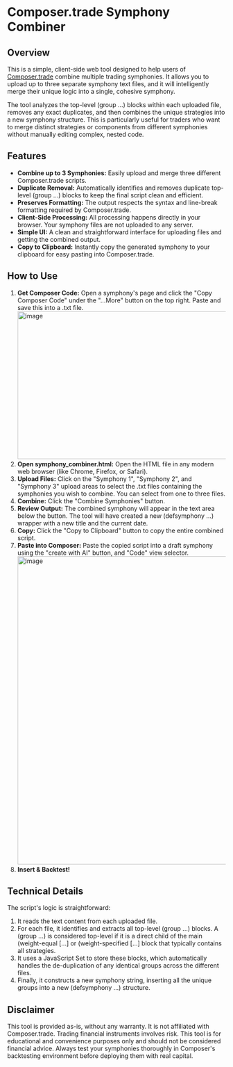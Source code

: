 # **Composer.trade Symphony Combiner**

## **Overview**

This is a simple, client-side web tool designed to help users of [Composer.trade](https://www.composer.trade/) combine multiple trading symphonies. It allows you to upload up to three separate symphony text files, and it will intelligently merge their unique logic into a single, cohesive symphony.

The tool analyzes the top-level (group ...) blocks within each uploaded file, removes any exact duplicates, and then combines the unique strategies into a new symphony structure. This is particularly useful for traders who want to merge distinct strategies or components from different symphonies without manually editing complex, nested code.

## **Features**

* **Combine up to 3 Symphonies:** Easily upload and merge three different Composer.trade scripts.  
* **Duplicate Removal:** Automatically identifies and removes duplicate top-level (group ...) blocks to keep the final script clean and efficient.  
* **Preserves Formatting:** The output respects the syntax and line-break formatting required by Composer.trade.  
* **Client-Side Processing:** All processing happens directly in your browser. Your symphony files are not uploaded to any server.  
* **Simple UI:** A clean and straightforward interface for uploading files and getting the combined output.  
* **Copy to Clipboard:** Instantly copy the generated symphony to your clipboard for easy pasting into Composer.trade.

## **How to Use**

1. **Get Composer Code:** Open a symphony's page and click the "Copy Composer Code" under the "...More" button on the top right. Paste and save this into a .txt file.
<img width="1481" height="340" alt="image" src="https://github.com/user-attachments/assets/ef317e54-0cd0-4c96-b0c8-fc4386690129" /><br>
2. **Open symphony\_combiner.html:** Open the HTML file in any modern web browser (like Chrome, Firefox, or Safari).  
3. **Upload Files:** Click on the "Symphony 1", "Symphony 2", and "Symphony 3" upload areas to select the .txt files containing the symphonies you wish to combine. You can select from one to three files.  
4. **Combine:** Click the "Combine Symphonies" button.  
5. **Review Output:** The combined symphony will appear in the text area below the button. The tool will have created a new (defsymphony ...) wrapper with a new title and the current date.  
6. **Copy:** Click the "Copy to Clipboard" button to copy the entire combined script.  
7. **Paste into Composer:** Paste the copied script into a draft symphony using the "create with AI" button, and "Code" view selector.
<img width="1310" height="709" alt="image" src="https://github.com/user-attachments/assets/e6312916-f7e6-483b-aedf-864fb145d094" /><br>
8. **Insert & Backtest!**

## **Technical Details**

The script's logic is straightforward:

1. It reads the text content from each uploaded file.  
2. For each file, it identifies and extracts all top-level (group ...) blocks. A (group ...) is considered top-level if it is a direct child of the main (weight-equal \[...\] or (weight-specified \[...\] block that typically contains all strategies.  
3. It uses a JavaScript Set to store these blocks, which automatically handles the de-duplication of any identical groups across the different files.  
4. Finally, it constructs a new symphony string, inserting all the unique groups into a new (defsymphony ...) structure.

## **Disclaimer**

This tool is provided as-is, without any warranty. It is not affiliated with Composer.trade. Trading financial instruments involves risk. This tool is for educational and convenience purposes only and should not be considered financial advice. Always test your symphonies thoroughly in Composer's backtesting environment before deploying them with real capital.
